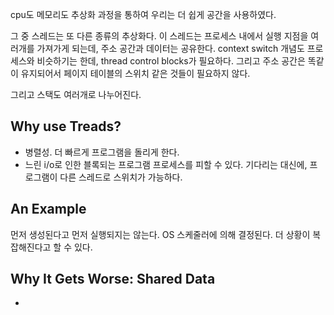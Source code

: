 cpu도 메모리도 추상화 과정을 통하여 우리는 더 쉽게 공간을 사용하였다. 

그 중 스레드는 또 다른 종류의 추상화다. 이 스레드는 프로세스 내에서 실행 지점을 여러개를 가져가게 되는데, 주소 공간과 데이터는 공유한다. 
context switch 개념도 프로세스와 비슷하기는 한데, thread control blocks가 필요하다. 그리고 주소 공간은 똑같이 유지되어서 페이지 테이블의 스위치 같은 것들이 필요하지 않다. 

그리고 스택도 여러개로 나누어진다. 

## Why use Treads?
- 병렬성. 더 빠르게 프로그램을 돌리게 한다. 
- 느린 i/o로 인한 블록되는 프로그램 프로세스를 피할 수 있다. 기다리는 대신에, 프로그램이 다른 스레드로 스위치가 가능하다. 

## An Example
먼저 생성된다고 먼저 실행되지는 않는다. OS 스케줄러에 의해 결정된다. 
더 상황이 복잡해진다고 할 수 있다. 

## Why It Gets Worse: Shared Data
- 